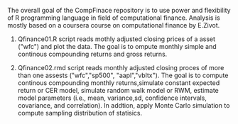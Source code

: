 The overall goal of the CompFinace repository is to use power and flexibility of R programming language in field of computational finance. Analysis is mostly based on a coursera course on computational finance by E.Zivot.

1. Qfinance01.R script reads mothly adjusted closing prices of a asset ("wfc") and plot the data. The goal is to ompute monthly simple and continous compounding returns and  gross returns.

2. Qfinance02.rmd script reads monthly adjusted closing proces of more than one assests ("wfc","sp500", "aapl","vbltx"). The goal is to compute continous compounding monthly returns,simulate constant expected return or CER model, simulate random walk model or RWM, estimate model parameters (i.e., mean, variance,sd, confidence intervals, covariance, and correlation). In addtion, apply Monte Carlo simulation to compute sampling distribution of statisics.

